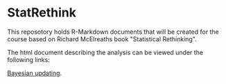# StatRethink
This reposotory holds R-Markdown documents that will be created for the course based on Richard McElreaths book "Statistical Rethinking".

The html document describing the analysis can be viewed under the following links:

[Bayesian updating](https://htmlpreview.github.io/?https://github.com/gbiele/StatRethink/blob/master/ExplainBayes.html).

